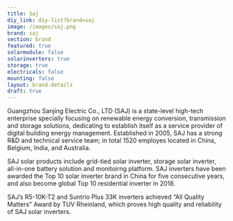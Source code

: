 ```yaml
---
title: Saj
diy_link: diy-list?brand=saj
image: /images/saj.png
brand: saj
section: brand
featured: true
solarmodule: false
solarinverters: true
storage: true
electricals: false
mounting: false
layout: brand-details
draft: true
---
```



Guangzhou Sanjing Electric Co., LTD (SAJ) is a state-level high-tech enterprise specially focusing on renewable energy conversion, transmission and storage solutions, dedicating to establish itself as a service provider of digital building energy management. Established in 2005, SAJ has a strong R&D and technical service team; in total 1520 employes located in China, Belgium, India, and Australia.

SAJ solar products include grid-tied solar inverter, storage solar inverter, all-in-one battery solution and monitoirng platform. SAJ inverters have been awarded the Top 10 solar inverter brand in China for five consecutive years, and also become global Top 10 residential inverter in 2018.

SAJ’s R5-10K-T2 and Suntrio Plus 33K inverters achieved “All Quality Matters” Award by TUV Rheinland, which proves high quality and reliability of SAJ solar inverters.